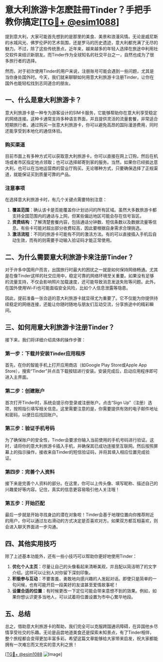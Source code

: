 # 意大利旅游卡怎麽註冊Tinder？手把手教你搞定[[TG💪+ @esim1088](https://t.me/s/esim1088)]

提到意大利，大家可能首先想到的是那里的美食、美景和浪漫风情。无论是威尼斯的水城风光、佛罗伦萨的艺术氛围，还是罗马的历史遗迹，意大利都充满了无尽的魅力。不过，除了这些传统景点，近年来，越来越多的年轻人选择在旅途中利用社交软件来结识新朋友。而Tinder作为全球知名的社交平台之一，自然也成为了很多旅行者的选择。

然而，对于初次使用Tinder的用户来说，注册账号可能会遇到一些问题，尤其是当你身处国外时。今天，我们就来聊聊如何用意大利旅游卡注册Tinder，让你在国外也能轻松找到志同道合的朋友。

## 一、什么是意大利旅游卡？

意大利旅游卡是一种专为游客设计的SIM卡服务，它能够帮助你在意大利享受稳定的网络连接。这种卡通常支持多种语言界面，并且提供灵活的流量套餐，非常适合短期旅行者。通过购买一张意大利旅游卡，你可以避免高昂的国际漫游费用，同时还能享受到本地化的通信体验。

### 购买渠道

目前市面上有多种方式可以获取意大利旅游卡。你可以直接在网上订购，然后在机场或者市区指定地点领取；也可以选择邮寄到家的服务。当然，如果你已经抵达意大利，也可以在当地运营商的营业厅购买。无论哪种方式，只要确保选择了正规渠道，就能保证买到质量可靠的产品。

### 注意事项

在选择意大利旅游卡时，有几个关键点需要特别注意：

1. **覆盖范围**：确认该卡是否能覆盖你计划访问的所有区域。虽然大多数旅游卡都支持全国范围内的通话与上网，但某些偏远地区可能会存在信号盲区。
2. **资费结构**：了解清楚套餐内容，包括通话分钟数、短信条数以及数据流量等信息。有些卡可能对超出部分收费较高，因此要根据自身需求合理挑选。
3. **激活流程**：不同的旅游卡可能有不同的激活方法。有的可以直接插入手机后自动生效，而有的则需要手动输入验证码才能正常使用。

## 二、为什么需要意大利旅游卡来注册Tinder？

对于许多中国用户而言，出国旅行时最大的困扰之一就是如何保持网络畅通。尤其是在像Tinder这样的社交应用中，稳定可靠的网络环境至关重要。如果没有足够的流量支持，不仅会影响照片加载速度，还可能导致消息发送失败等问题。此外，在国外使用Wi-Fi也可能面临安全风险，比如个人信息泄露等隐患。

因此，提前准备一张合适的意大利旅游卡就显得尤为重要了。它不仅能为你提供持续稳定的网络连接，还能让你随时随地与朋友们互动交流，分享旅途中的精彩瞬间。

## 三、如何用意大利旅游卡注册Tinder？

接下来，我们将详细介绍具体的操作步骤：

### 第一步：下载并安装Tinder应用程序

首先，在你的智能手机上打开应用商店（如Google Play Store或Apple App Store），搜索“Tinder”并点击下载按钮进行安装。安装完成后，启动应用程序即可进入主界面。

### 第二步：创建账户

首次打开Tinder时，系统会提示你登录或注册账户。点击“Sign Up”（注册）选项，按照指引填写相关信息。这里需要注意的是，你需要提供有效的电子邮件地址和密码，以便日后找回账户。

### 第三步：验证手机号码

为了确保账户的安全性，Tinder会要求你输入当前使用的手机号码进行验证。这时，请将你的意大利旅游卡插入手机，并确保其已成功连接至互联网。然后按照屏幕上的指示操作，接收来自Tinder的短信验证码，并将其填入相应位置完成验证。

### 第四步：完善个人资料

接下来是完善个人资料的部分。在这里，你可以上传头像、填写昵称、描述自己的兴趣爱好等内容。记住，真实的信息更容易吸引他人关注哦！

### 第五步：开始匹配

最后一步就是开始寻找身边的潜在对象啦！Tinder会基于地理位置向你推荐附近的用户，你可以通过左右滑动的方式决定是否喜欢对方。如果双方都互相喜欢，则会进入聊天界面进一步沟通。

## 四、其他实用技巧

除了上述基本功能外，还有一些小技巧可以帮助你更好地使用Tinder：

1. **优化个人主页**：尽量让自己的头像看起来清晰美观，并且配以简洁明了的文字介绍。这样可以让别人对你留下深刻印象。
2. **积极参与互动**：不要害羞，勇敢地向感兴趣的人发起对话。即使只是简单的一句问候，也有可能开启一段美好的友谊甚至爱情故事呢！
3. **设置合适的位置**：有时候更改一下定位可能会带来意想不到的效果。例如，如果你想认识更多当地人，可以试着将位置设置为市中心繁华地段。

## 五、总结

总之，借助意大利旅游卡的帮助，我们完全可以克服跨国通讯障碍，在异国他乡尽情享受社交的乐趣。无论是品尝地道美食还是探索未知景点，有了Tinder相伴，整个旅程都会变得更加丰富多彩。希望这篇文章能够给大家带来启发，祝大家都能拥有一次难忘而又充实的意大利之旅！

[[TG💪+ @esim1088](https://t.me/s/esim1088) ![Image](https://i.postimg.cc/4NQfJmqS/Snipaste-2025-05-13-00-14-12.png)]